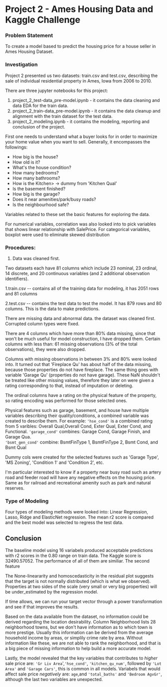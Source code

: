 # Project 2 - Ames Housing Data and Kaggle Challenge

### Problem Statement

To create a model based to predict the housing price for a house seller in Ames Housing Dataset.

### Investigation
Project 2 presented us two datasets: train.csv and test.csv, describing the sale of individual residential property in Ames, Iowa from 2006 to 2010.

There are three jupyter notebooks for this project:
1. project_2_test-data_pre-model.ipynb - it contains the data cleaning and data EDA for the train data.
2. project_2_train-data_pre-model.ipynb - it contains the data cleanup and alignment with the train dataset for the test data.
3. project_2_modeling.ipynb - it contains the modeling, reporting and conclusion of the project.

First one needs to understand what a buyer looks for in order to maximize your home value when you want to sell. Generally, it encompasses the followings:
- How big is the house?
- How old is it?
- What's the house condition?
- How many bedrooms?
- How many bathrooms?
- How is the Kitchen> -> dummy from 'Kitchen Qual'
- Is the basement finished?  
- How big is the garage?
- Does it near amenities/park/busy roads?
- Is the neighbourhood safe?

Variables related to these set the basic features for exploring the data.

For numerical variables, correlation was also looked into to pick variables that shows linear relationship with SalePrice.
For categorical variables, boxplot were used to eliminate skewed distribution

### Procedures:
1. Data was cleaned first.  

Two datasets each have 81 columns which include 23 nominal, 23 ordinal, 14 discrete, and 20 continuous variables (and 2 additional observation identifiers).  

1.train.csv -- contains all of the training data for modeling, it has 2051 rows and 81 columns

2.test.csv -- contains the test data to test the model.  It has 879 rows and 80 columns. This is the data to make predictions.

There are missing data and abnormal data.  the dataset was cleaned first.  Corrupted column types were fixed.  

There are 4 columns which have more than 80% data missing, since that won't be much useful for model construction, I have dropped them.  Certain columns with less than: 61 missing observations (3% of the total observations), they were also dropped.  

Columns with missing observations in between 3% and 80% were looked into.  It turned out that 'Fireplace Qu' has about half of the data missing, because those properties do not have fireplace.  The same thing goes with variable 'Garage Qu' (properties do not have garage).  These NaN shouldn't be treated like other missing values, therefore they later on were given a rating corresponding to that, instead of imputation or deleting.  

The ordinal columns have a rating on the physical feature of the property, so rating encoding was performed for those selected ones.

Physical features such as garage, basement, and house have multiple variables describing their quality/conditions, a combined variable was created to describe them.  For example:
  `'hse_cond'` is a combined rating from 5 varibles: Overall Qual,Overall Cond, Exter Qual, Exter Cond, and Functional.
  `'garage_cond'` combines: Garage Cond, Garage Finish, and Garage Qua.  
  `'bsmt_gen_cond'` combine: BsmtFinType 1, BsmtFinType 2, Bsmt Cond, and Bsmt Qual

Dummy cols were created for the selected features such as 'Garage Type', 'MS Zoning', 'Condition 1' and 'Condition 2', etc.  

I'm particular interested to know if a property near busy road such as artery road and feeder road will have any negative effects on the housing price.  Same as for railroad and recreational amenity such as park and natural reserves.


### Type of Modeling
Four types of modeling methods were looked into: Linear Regression, Lasso, Ridge and ElasticNet regression.  The mean r2 score is compared and the best model was selected to regress the test data.


## Conclusion
The baseline model using 16 variabels produced acceptable predictions with r2 scores in the 0.80 range on train data. The Kaggle score is 32490.57052. The performance of all of them are similiar.  The second feature

The  None-lineararity and homoscedasticity in the residual plot suggests that the target is not normally distributed (which is what we observed). Properties at two sides of the scale (very small or very big properties) will be under_estimated by the regression model.  

If time allows, we can run your target vector through a power transformation and see if that improves the results.

Based on the data available from the dataset, no information could be derived regarding the location desirability.  Column Neighborhood lists 28 neighborhood towns, but we don't have information as to which town is more prestige.  Usually this information can be derived from the average household income by areas, or simplily crime rate by area.  Without information like these, we are not able to rank the neighborhood, and that is a big piece of missing information to help build a more accurate model.

Lastly, the model revealed that the key variables that contributes to *higher* sale price are: `'Gr Liv Area`',`'hse_cond'`, `'kitchen_qu_num'`, followed by `'Lot Area'` and `'Garage Cars'`, this is common in all models.  Variabels that would affect sale price *negatively* are: `age`,and `'total_baths'` and `'Bedroom AgvGr'`, although the last two variables are unexpected.

